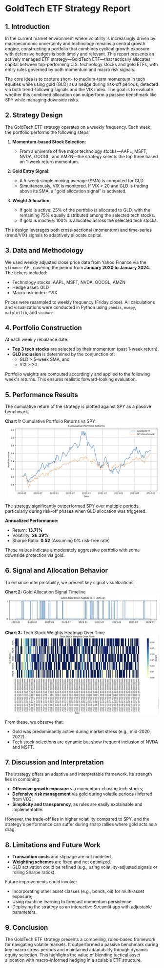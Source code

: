 # GoldTech ETF Strategy Report

## 1. Introduction

In the current market environment where volatility is increasingly driven by macroeconomic uncertainty and technology remains a central growth engine, constructing a portfolio that combines cyclical growth exposure with defensive hedges is both timely and relevant. This report presents an actively managed ETF strategy—GoldTech ETF—that tactically allocates capital between top-performing U.S. technology stocks and gold ETFs, with entry rules governed by both momentum and macro risk signals. 

The core idea is to capture short- to medium-term momentum in tech equities while using gold (GLD) as a hedge during risk-off periods, detected via both trend-following signals and the VIX index. The goal is to evaluate whether this combined allocation can outperform a passive benchmark like SPY while managing downside risks.

## 2. Strategy Design

The GoldTech ETF strategy operates on a weekly frequency. Each week, the portfolio performs the following steps:

1. **Momentum-based Stock Selection:**
   - From a universe of five major technology stocks—AAPL, MSFT, NVDA, GOOGL, and AMZN—the strategy selects the top three based on 1-week return momentum.

2. **Gold Entry Signal:**
   - A 5-week simple moving average (SMA) is computed for GLD.
   - Simultaneously, VIX is monitored. If VIX > 20 and GLD is trading above its SMA, a "gold allocation signal" is activated.

3. **Weight Allocation:**
   - If gold is active: 25% of the portfolio is allocated to GLD, with the remaining 75% equally distributed among the selected tech stocks.
   - If gold is inactive: 100% is allocated across the selected tech stocks.

This design leverages both cross-sectional (momentum) and time-series (trend/VIX) signals to adaptively allocate capital.

## 3. Data and Methodology

We used weekly adjusted close price data from Yahoo Finance via the `yfinance` API, covering the period from **January 2020 to January 2024**. The tickers included:

- Technology stocks: AAPL, MSFT, NVDA, GOOGL, AMZN
- Hedge asset: GLD
- Macro risk index: ^VIX

Prices were resampled to weekly frequency (Friday close). All calculations and visualizations were conducted in Python using `pandas`, `numpy`, `matplotlib`, and `seaborn`.

## 4. Portfolio Construction

At each weekly rebalance date:

- **Top 3 tech stocks** are selected by their momentum (past 1-week return).
- **GLD inclusion** is determined by the conjunction of:
  - GLD > 5-week SMA, and
  - VIX > 20

Portfolio weights are computed accordingly and applied to the following week's returns. This ensures realistic forward-looking evaluation.

## 5. Performance Results

The cumulative return of the strategy is plotted against SPY as a passive benchmark.

**Chart 1:** Cumulative Portfolio Returns vs SPY  
![Cumulative Portfolio Returns vs SPY](images/portfolio_vs_spy.png)

The strategy significantly outperformed SPY over multiple periods, particularly during risk-off phases when GLD allocation was triggered.

**Annualized Performance:**
- Return: **13.71%**
- Volatility: **26.39%**
- Sharpe Ratio: **0.52** (Assuming 0% risk-free rate)

These values indicate a moderately aggressive portfolio with some downside protection via gold.

## 6. Signal and Allocation Behavior

To enhance interpretability, we present key signal visualizations:

**Chart 2:** Gold Allocation Signal Timeline  
![Gold Allocation Signal Timeline](images/gold_signal.png)

**Chart 3:** Tech Stock Weights Heatmap Over Time  
![Tech Stock Weights Over Time](images/tech_weight_heatmap.png)

From these, we observe that:
- Gold was predominantly active during market stress (e.g., mid-2020, 2022).
- Tech stock selections are dynamic but show frequent inclusion of NVDA and MSFT.

## 7. Discussion and Interpretation

The strategy offers an adaptive and interpretable framework. Its strength lies in combining:
- **Offensive growth exposure** via momentum-chasing tech stocks;
- **Defensive risk management** via gold during volatile periods (inferred from VIX);
- **Simplicity and transparency**, as rules are easily explainable and implementable.

However, the trade-off lies in higher volatility compared to SPY, and the strategy's performance can suffer during sharp rallies where gold acts as a drag.

## 8. Limitations and Future Work

- **Transaction costs** and slippage are not modeled.
- **Weighting schemes** are fixed and not optimized.
- GLD activation could be refined (e.g., using volatility-adjusted signals or rolling Sharpe ratios).

Future improvements could involve:
- Incorporating other asset classes (e.g., bonds, oil) for multi-asset exposure;
- Using machine learning to forecast momentum persistence;
- Deploying the strategy as an interactive Streamlit app with adjustable parameters.

## 9. Conclusion

The GoldTech ETF strategy presents a compelling, rules-based framework for navigating volatile markets. It outperformed a passive benchmark during key macro stress periods and maintained adaptability through dynamic equity selection. This highlights the value of blending tactical asset allocation with macro-informed hedging in a scalable ETF structure.

